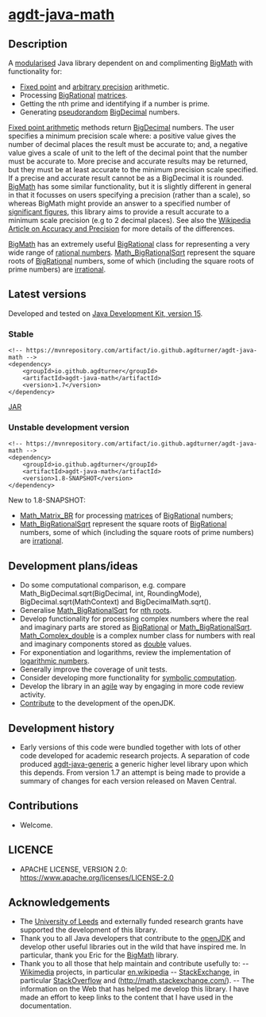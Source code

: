 # [agdt-java-math](https://github.com/agdturner/agdt-java-math)

## Description
A [modularised](https://en.wikipedia.org/wiki/Java_Platform_Module_System) Java library dependent on and complimenting [BigMath](https://github.com/eobermuhlner/big-math) with functionality for:
- [Fixed point](https://en.wikipedia.org/wiki/Fixed-point_arithmetic) and [arbitrary precision](https://en.wikipedia.org/wiki/Arbitrary-precision_arithmetic) arithmetic.
- Processing [BigRational](https://github.com/eobermuhlner/big-math/blob/master/ch.obermuhlner.math.big/src/main/java/ch/obermuhlner/math/big/BigRational.java) [matrices](https://en.wikipedia.org/wiki/Matrix_(mathematics)).
- Getting the nth prime and identifying if a number is prime.
- Generating [pseudorandom](https://en.wikipedia.org/wiki/Pseudorandomness) [BigDecimal](https://docs.oracle.com/en/java/javase/15/docs/api/java.base/java/math/BigDecimal.html) numbers.

[Fixed point arithmetic](https://en.wikipedia.org/wiki/Fixed-point_arithmetic) methods return [BigDecimal](https://docs.oracle.com/en/java/javase/15/docs/api/java.base/java/math/BigDecimal.html) numbers. The user specifies a minimum precision scale where: a positive value gives the number of decimal places the result must be accurate to; and, a negative value gives a scale of unit to the left of the decimal point that the number must be accurate to. More precise and accurate results may be returned, but they must be at least accurate to the minimum precision scale specified. If a precise and accurate result cannot be as a BigDecimal it is rounded. [BigMath](https://github.com/eobermuhlner/big-math) has some similar functionality, but it is slightly different in general in that it focusses on users specifying a precision (rather than a scale), so whereas BigMath might provide an answer to a specified number of [significant figures](https://en.wikipedia.org/wiki/Significant_figures), this library aims to provide a result accurate to a minimum scale precision (e.g to 2 decimal places). See also the [Wikipedia Article on Accuracy and Precision](https://en.wikipedia.org/wiki/Accuracy_and_precision) for more details of the differences.

[BigMath](https://github.com/eobermuhlner/big-math) has an extremely useful [BigRational](https://github.com/eobermuhlner/big-math/blob/master/ch.obermuhlner.math.big/src/main/java/ch/obermuhlner/math/big/BigRational.java) class for representing a very wide range of [rational numbers](https://en.wikipedia.org/wiki/Rational_number). [Math_BigRationalSqrt](https://github.com/agdturner/agdt-java-math/blob/master/src/main/java/uk/ac/leeds/ccg/math/Math_BigRationalSqrt.java) represent the square roots of [BigRational](https://github.com/eobermuhlner/big-math/blob/master/ch.obermuhlner.math.big/src/main/java/ch/obermuhlner/math/big/BigRational.java) numbers, some of which (including the square roots of prime numbers) are [irrational](https://en.wikipedia.org/wiki/Irrational_number).

## Latest versions
Developed and tested on [Java Development Kit, version 15](https://openjdk.java.net/projects/jdk/15/).
### Stable
```
<!-- https://mvnrepository.com/artifact/io.github.agdturner/agdt-java-math -->
<dependency>
    <groupId>io.github.agdturner</groupId>
    <artifactId>agdt-java-math</artifactId>
    <version>1.7</version>
</dependency>
```
[JAR](https://repo1.maven.org/maven2/io/github/agdturner/agdt-java-math/1.7/agdt-java-math-1.7.jar)

### Unstable development version
```
<!-- https://mvnrepository.com/artifact/io.github.agdturner/agdt-java-math -->
<dependency>
    <groupId>io.github.agdturner</groupId>
    <artifactId>agdt-java-math</artifactId>
    <version>1.8-SNAPSHOT</version>
</dependency>
```
[//]: # (Move to version history section if/when a new version and summary are added)
New to 1.8-SNAPSHOT:
- [Math_Matrix_BR](https://github.com/agdturner/agdt-java-math/blob/master/src/main/java/uk/ac/leeds/ccg/math/matrices/Math_Matrix_BR.java) for processing [matrices](https://en.wikipedia.org/wiki/Matrix_(mathematics)) of [BigRational](https://github.com/eobermuhlner/big-math/blob/master/ch.obermuhlner.math.big/src/main/java/ch/obermuhlner/math/big/BigRational.java) numbers;
- [Math_BigRationalSqrt](https://github.com/agdturner/agdt-java-math/blob/master/src/main/java/uk/ac/leeds/ccg/math/Math_BigRationalSqrt.java) represent the square roots of [BigRational](https://github.com/eobermuhlner/big-math/blob/master/ch.obermuhlner.math.big/src/main/java/ch/obermuhlner/math/big/BigRational.java) numbers, some of which (including the square roots of prime numbers) are [irrational](https://en.wikipedia.org/wiki/Irrational_number).

## Development plans/ideas
- Do some computational comparison, e.g. compare Math_BigDecimal.sqrt(BigDecimal, int, RoundingMode), BigDecimal.sqrt(MathContext) and BigDecimalMath.sqrt().
- Generalise [Math_BigRationalSqrt](https://github.com/agdturner/agdt-java-math/blob/master/src/main/java/uk/ac/leeds/ccg/math/Math_BigRationalSqrt.java) for [nth roots](https://en.wikipedia.org/wiki/Nth_root).
- Develop functionality for processing complex numbers where the real and imaginary parts are stored as [BigRational](https://github.com/eobermuhlner/big-math/blob/master/ch.obermuhlner.math.big/src/main/java/ch/obermuhlner/math/big/BigRational.java) or [Math_BigRationalSqrt](https://github.com/agdturner/agdt-java-math/blob/master/src/main/java/uk/ac/leeds/ccg/math/Math_BigRationalSqrt.java). [Math_Complex_double](https://github.com/agdturner/agdt-java-math/blob/master/src/main/java/uk/ac/leeds/ccg/math/Math_Complex_double.java) is a complex number class for numbers with real and imaginary components stored as [double](https://docs.oracle.com/javase/tutorial/java/nutsandbolts/datatypes.html) values.
- For exponentiation and logarithms, review the implementation of [logarithmic numbers](https://en.wikipedia.org/wiki/Logarithmic_number_system).
- Generally improve the coverage of unit tests.
- Consider developing more functionality for [symbolic computation](https://en.wikipedia.org/wiki/Symbolic_computation).
- Develop the library in an [agile](https://en.wikipedia.org/wiki/Agile_software_development) way by engaging in more code review activity.
- [Contribute](https://openjdk.java.net/contribute/) to the development of the openJDK.

## Development history
- Early versions of this code were bundled together with lots of other code developed for academic research projects. A separation of code produced [agdt-java-generic](https://github.com/agdturner/agdt-java-generic) a generic higher level library upon which this depends. From version 1.7 an attempt is being made to provide a summary of changes for each version released on Maven Central.

## Contributions
- Welcome.

## LICENCE
- APACHE LICENSE, VERSION 2.0: https://www.apache.org/licenses/LICENSE-2.0

## Acknowledgements
- The [University of Leeds](http://www.leeds.ac.uk) and externally funded research grants have supported the development of this library.
- Thank you to all Java developers that contribute to the [openJDK](https://openjdk.java.net/) and develop other useful libraries out in the wild that have inspired me. In particular, thank you Eric for the [BigMath](https://github.com/eobermuhlner/big-math) library.
- Thank you to all those that help maintain and contribute usefully to:
-- [Wikimedia](https://www.wikimedia.org/) projects, in particular [en.wikipedia](https://en.wikipedia.org/wiki/Main_Page)
-- [StackExchange](https://stackexchange.com), in particular [StackOverflow](https://stackoverflow.com/) and (http://math.stackexchange.com/).
-- The information on the Web that has helped me develop this library. I have made an effort to keep links to the content that I have used in the documentation.
